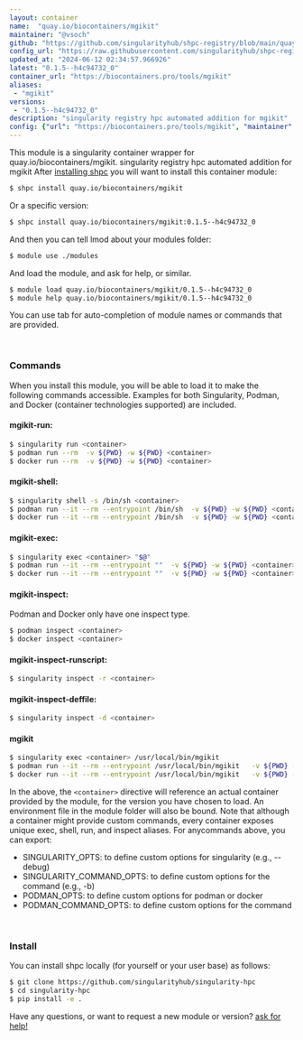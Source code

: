 ```yaml
---
layout: container
name:  "quay.io/biocontainers/mgikit"
maintainer: "@vsoch"
github: "https://github.com/singularityhub/shpc-registry/blob/main/quay.io/biocontainers/mgikit/container.yaml"
config_url: "https://raw.githubusercontent.com/singularityhub/shpc-registry/main/quay.io/biocontainers/mgikit/container.yaml"
updated_at: "2024-06-12 02:34:57.966926"
latest: "0.1.5--h4c94732_0"
container_url: "https://biocontainers.pro/tools/mgikit"
aliases:
 - "mgikit"
versions:
 - "0.1.5--h4c94732_0"
description: "singularity registry hpc automated addition for mgikit"
config: {"url": "https://biocontainers.pro/tools/mgikit", "maintainer": "@vsoch", "description": "singularity registry hpc automated addition for mgikit", "latest": {"0.1.5--h4c94732_0": "sha256:499811e979978077987761492c5d9d7c3af468b2caaf4ad501035e60580a9bf2"}, "tags": {"0.1.5--h4c94732_0": "sha256:499811e979978077987761492c5d9d7c3af468b2caaf4ad501035e60580a9bf2"}, "docker": "quay.io/biocontainers/mgikit", "aliases": {"mgikit": "/usr/local/bin/mgikit"}}
---
```


This module is a singularity container wrapper for quay.io/biocontainers/mgikit.
singularity registry hpc automated addition for mgikit
After [installing shpc](#install) you will want to install this container module:


```bash
$ shpc install quay.io/biocontainers/mgikit
```

Or a specific version:

```bash
$ shpc install quay.io/biocontainers/mgikit:0.1.5--h4c94732_0
```

And then you can tell lmod about your modules folder:

```bash
$ module use ./modules
```

And load the module, and ask for help, or similar.

```bash
$ module load quay.io/biocontainers/mgikit/0.1.5--h4c94732_0
$ module help quay.io/biocontainers/mgikit/0.1.5--h4c94732_0
```

You can use tab for auto-completion of module names or commands that are provided.

<br>

### Commands

When you install this module, you will be able to load it to make the following commands accessible.
Examples for both Singularity, Podman, and Docker (container technologies supported) are included.

#### mgikit-run:

```bash
$ singularity run <container>
$ podman run --rm  -v ${PWD} -w ${PWD} <container>
$ docker run --rm  -v ${PWD} -w ${PWD} <container>
```

#### mgikit-shell:

```bash
$ singularity shell -s /bin/sh <container>
$ podman run --it --rm --entrypoint /bin/sh  -v ${PWD} -w ${PWD} <container>
$ docker run --it --rm --entrypoint /bin/sh  -v ${PWD} -w ${PWD} <container>
```

#### mgikit-exec:

```bash
$ singularity exec <container> "$@"
$ podman run --it --rm --entrypoint ""  -v ${PWD} -w ${PWD} <container> "$@"
$ docker run --it --rm --entrypoint ""  -v ${PWD} -w ${PWD} <container> "$@"
```

#### mgikit-inspect:

Podman and Docker only have one inspect type.

```bash
$ podman inspect <container>
$ docker inspect <container>
```

#### mgikit-inspect-runscript:

```bash
$ singularity inspect -r <container>
```

#### mgikit-inspect-deffile:

```bash
$ singularity inspect -d <container>
```


#### mgikit

```bash
$ singularity exec <container> /usr/local/bin/mgikit
$ podman run --it --rm --entrypoint /usr/local/bin/mgikit   -v ${PWD} -w ${PWD} <container> -c " $@"
$ docker run --it --rm --entrypoint /usr/local/bin/mgikit   -v ${PWD} -w ${PWD} <container> -c " $@"
```



In the above, the `<container>` directive will reference an actual container provided
by the module, for the version you have chosen to load. An environment file in the
module folder will also be bound. Note that although a container
might provide custom commands, every container exposes unique exec, shell, run, and
inspect aliases. For anycommands above, you can export:

 - SINGULARITY_OPTS: to define custom options for singularity (e.g., --debug)
 - SINGULARITY_COMMAND_OPTS: to define custom options for the command (e.g., -b)
 - PODMAN_OPTS: to define custom options for podman or docker
 - PODMAN_COMMAND_OPTS: to define custom options for the command

<br>

### Install

You can install shpc locally (for yourself or your user base) as follows:

```bash
$ git clone https://github.com/singularityhub/singularity-hpc
$ cd singularity-hpc
$ pip install -e .
```

Have any questions, or want to request a new module or version? [ask for help!](https://github.com/singularityhub/singularity-hpc/issues)